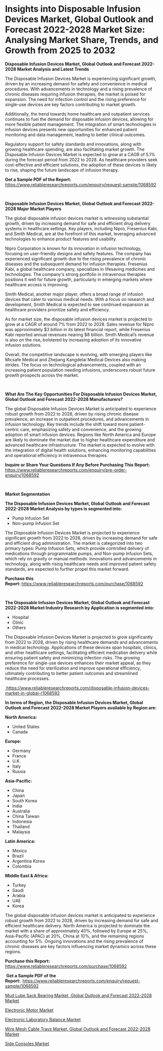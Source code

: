<p><h1>Insights into Disposable Infusion Devices Market, Global Outlook and Forecast 2022-2028 Market Size: Analysing Market Share, Trends, and Growth from 2025 to 2032</h1></p><p><strong>Disposable Infusion Devices Market, Global Outlook and Forecast 2022-2028 Market Analysis and Latest Trends</strong></p>
<p><p>The Disposable Infusion Devices Market is experiencing significant growth, driven by an increasing demand for safety and convenience in medical procedures. With advancements in technology and a rising prevalence of chronic diseases requiring infusion therapies, the market is poised for expansion. The need for infection control and the rising preference for single-use devices are key factors contributing to market growth. </p><p>Additionally, the trend towards home healthcare and outpatient services continues to fuel the demand for disposable infusion devices, allowing for more flexible patient management. The integration of smart technologies in infusion devices presents new opportunities for enhanced patient monitoring and data management, leading to better clinical outcomes.</p><p>Regulatory support for safety standards and innovations, along with growing healthcare spending, are also facilitating market growth. The Disposable Infusion Devices Market is expected to grow at a CAGR of 5.1% during the forecast period from 2022 to 2028. As healthcare providers seek cost-effective and efficient solutions, the adoption of these devices is likely to rise, shaping the future landscape of infusion therapy.</p></p>
<p><strong>Get a Sample PDF of the Report:&nbsp;</strong> <a href="https://www.reliableresearchreports.com/enquiry/request-sample/1068592?utm_campaign=11&utm_medium=2&utm_source=Github&utm_content=ia&utm_term=21032025&utm_id=disposable-infusion-devices-market-global-outlook-and-forecast-2022-2028">https://www.reliableresearchreports.com/enquiry/request-sample/1068592</a></p>
<p>&nbsp;</p>
<p><strong>Disposable Infusion Devices Market, Global Outlook and Forecast 2022-2028 Major Market Players</strong></p>
<p><p>The global disposable infusion devices market is witnessing substantial growth, driven by increasing demand for safe and efficient drug delivery systems in healthcare settings. Key players, including Nipro, Fresenius Kabi, and Smith Medical, are at the forefront of this market, leveraging advanced technologies to enhance product features and usability.</p><p>Nipro Corporation is known for its innovation in infusion technology, focusing on user-friendly designs and safety features. The company has experienced significant growth due to the rising prevalence of chronic diseases and the subsequent demand for infusion therapies. Fresenius Kabi, a global healthcare company, specializes in lifesaving medicines and technologies. The company's strong portfolio in intravenous therapies positions it well for future growth, particularly in emerging markets where healthcare access is improving.</p><p>Smith Medical, another major player, offers a broad range of infusion devices that cater to various medical needs. With a focus on research and development, Smith Medical is expected to see continued expansion as healthcare providers prioritize safety and efficiency.</p><p>As for market size, the disposable infusion devices market is projected to grow at a CAGR of around 7% from 2022 to 2028. Sales revenue for Nipro was approximately $3 billion in its latest financial report, while Fresenius Kabi reported annual revenues nearing $8 billion. Smith Medical’s revenue is also on the rise, bolstered by increasing adoption of its innovative infusion solutions.</p><p>Overall, the competitive landscape is evolving, with emerging players like Micsafe Medical and Zhejiang Kangdelai Medical Devices also making strides. The focus on technological advancements, coupled with an increasing patient population needing infusions, underscores robust future growth prospects across the market.</p></p>
<p>&nbsp;</p>
<p><strong>What Are The Key Opportunities For Disposable Infusion Devices Market, Global Outlook and Forecast 2022-2028 Manufacturers?</strong></p>
<p><p>The global Disposable Infusion Devices Market is anticipated to experience robust growth from 2022 to 2028, driven by rising chronic disease prevalence, an increase in outpatient procedures, and advancements in infusion technology. Key trends include the shift toward more patient-centric care, emphasizing safety and convenience, and the growing adoption of smart infusion devices. Regions like North America and Europe are likely to dominate the market due to higher healthcare expenditure and advanced healthcare infrastructure. The market is expected to evolve with the integration of digital health solutions, enhancing monitoring capabilities and operational efficiency in intravenous therapies.</p></p>
<p><strong>Inquire or Share Your Questions If Any Before Purchasing This Report:</strong> <a href="https://www.reliableresearchreports.com/enquiry/pre-order-enquiry/1068592?utm_campaign=11&utm_medium=2&utm_source=Github&utm_content=ia&utm_term=21032025&utm_id=disposable-infusion-devices-market-global-outlook-and-forecast-2022-2028">https://www.reliableresearchreports.com/enquiry/pre-order-enquiry/1068592</a></p>
<p>&nbsp;</p>
<p><strong>Market Segmentation</strong></p>
<p><strong>The Disposable Infusion Devices Market, Global Outlook and Forecast 2022-2028 Market Analysis by types is segmented into:</strong></p>
<p><ul><li>Pump Infusion Set</li><li>Non-pump Infusion Set</li></ul></p>
<p><p>The Disposable Infusion Devices Market is projected to experience significant growth from 2022 to 2028, driven by increasing demand for safe and efficient drug administration. The market is categorized into two primary types: Pump Infusion Sets, which provide controlled delivery of medications through programmable pumps, and Non-pump Infusion Sets, which rely on gravity or manual methods. Innovations and advancements in technology, along with rising healthcare needs and improved patient safety standards, are expected to further propel this market forward.</p></p>
<p><strong>Purchase this Report:&nbsp;</strong><a href="https://www.reliableresearchreports.com/purchase/1068592?utm_campaign=11&utm_medium=2&utm_source=Github&utm_content=ia&utm_term=21032025&utm_id=disposable-infusion-devices-market-global-outlook-and-forecast-2022-2028">https://www.reliableresearchreports.com/purchase/1068592</a></p>
<p>&nbsp;</p>
<p><strong>The Disposable Infusion Devices Market, Global Outlook and Forecast 2022-2028 Market Industry Research by Application is segmented into:</strong></p>
<p><ul><li>Hospital</li><li>Clinic</li><li>Others</li></ul></p>
<p><p>The Disposable Infusion Devices Market is projected to grow significantly from 2022 to 2028, driven by rising healthcare demands and advancements in medical technology. Applications of these devices span hospitals, clinics, and other healthcare settings, facilitating efficient medication delivery while ensuring patient safety and minimizing infection risks. The growing preference for single-use devices enhances their market appeal, as they reduce the need for sterilization and improve operational efficiency, ultimately contributing to better patient outcomes and streamlined healthcare processes.</p></p>
<p><a href="https://www.reliableresearchreports.com/disposable-infusion-devices-market-in-global-r1068592?utm_campaign=11&utm_medium=2&utm_source=Github&utm_content=ia&utm_term=21032025&utm_id=disposable-infusion-devices-market-global-outlook-and-forecast-2022-2028">&nbsp;https://www.reliableresearchreports.com/disposable-infusion-devices-market-in-global-r1068592</a></p>
<p><strong>In terms of Region, the Disposable Infusion Devices Market, Global Outlook and Forecast 2022-2028 Market Players available by Region are:</strong></p>
<p>
    <p> <strong> North America: </strong>
        <ul>
            <li>United States</li>
            <li>Canada</li>
        </ul>
        </p> 
    <p> <strong> Europe: </strong>
        <ul>
            <li>Germany</li>
            <li>France</li>
            <li>U.K.</li>
            <li>Italy</li>
            <li>Russia</li>
        </ul>
        </p> 
    <p> <strong> Asia-Pacific: </strong>
        <ul>
            <li>China</li>
            <li>Japan</li>
            <li>South Korea</li>
            <li>India</li>
            <li>Australia</li>
            <li>China Taiwan</li>
            <li>Indonesia</li>
            <li>Thailand</li>
            <li>Malaysia</li>
        </ul>
        </p> 
    <p> <strong> Latin America: </strong>
        <ul>
            <li>Mexico</li>
            <li>Brazil</li>
            <li>Argentina Korea</li>
            <li>Colombia</li>
        </ul>
        </p> 
    <p> <strong> Middle East & Africa: </strong>
        <ul>
            <li>Turkey</li>
            <li>Saudi</li>
            <li>Arabia</li>
            <li>UAE</li>
            <li>Korea</li>
        </ul>
    </p>
    </p>
<p><p>The global disposable infusion devices market is anticipated to experience robust growth from 2022 to 2028, driven by increasing demand for safe and efficient healthcare delivery. North America is projected to dominate the market with a share of approximately 40%, followed by Europe at 25%, Asia-Pacific (APAC) at 20%, China at 10%, and the remaining regions accounting for 5%. Ongoing innovations and the rising prevalence of chronic diseases are key factors influencing market dynamics across these regions.</p></p>
<p><strong>Purchase this Report: </strong><a href="https://www.reliableresearchreports.com/purchase/1068592?utm_campaign=11&utm_medium=2&utm_source=Github&utm_content=ia&utm_term=21032025&utm_id=disposable-infusion-devices-market-global-outlook-and-forecast-2022-2028">https://www.reliableresearchreports.com/purchase/1068592</a></p>
<p>&nbsp;<strong>Get a Sample PDF of the Report:&nbsp;&nbsp;</strong><a href="https://www.reliableresearchreports.com/enquiry/request-sample/1068592?utm_campaign=11&utm_medium=2&utm_source=Github&utm_content=ia&utm_term=21032025&utm_id=disposable-infusion-devices-market-global-outlook-and-forecast-2022-2028">https://www.reliableresearchreports.com/enquiry/request-sample/1068592</a></p>
<p><strong></strong></p>
<p><p><a href="https://github.com/yosenadhler/Market-Research-Report-List-1/blob/main/mud-lube-sack-bearing-market-global-outlook-and-forecast-2022-2028-market.md?utm_campaign=11&utm_medium=2&utm_source=Github&utm_content=ia&utm_term=21032025&utm_id=disposable-infusion-devices-market-global-outlook-and-forecast-2022-2028">Mud Lube Sack Bearing Market, Global Outlook and Forecast 2022-2028 Market</a></p><p><a href="https://www.linkedin.com/pulse/electronic-motor-market-insight-financial-status-size-revenue-9necf?utm_campaign=11&utm_medium=2&utm_source=Github&utm_content=ia&utm_term=21032025&utm_id=disposable-infusion-devices-market-global-outlook-and-forecast-2022-2028">Electronic Motor Market</a></p><p><a href="https://www.linkedin.com/pulse/electronic-laboratory-balance-market-forecast-report-highlights-pr7zf?utm_campaign=11&utm_medium=2&utm_source=Github&utm_content=ia&utm_term=21032025&utm_id=disposable-infusion-devices-market-global-outlook-and-forecast-2022-2028">Electronic Laboratory Balance Market</a></p><p><a href="https://github.com/artussavasrv/Market-Research-Report-List-1/blob/main/wire-mesh-cable-trays-market-global-outlook-and-forecast-2022-2028-market.md?utm_campaign=11&utm_medium=2&utm_source=Github&utm_content=ia&utm_term=21032025&utm_id=disposable-infusion-devices-market-global-outlook-and-forecast-2022-2028">Wire Mesh Cable Trays Market, Global Outlook and Forecast 2022-2028 Market</a></p><p><a href="https://www.linkedin.com/pulse/global-side-consoles-market-forecast-2025-2032-component-p7bwf?utm_campaign=11&utm_medium=2&utm_source=Github&utm_content=ia&utm_term=21032025&utm_id=disposable-infusion-devices-market-global-outlook-and-forecast-2022-2028">Side Consoles Market</a></p></p>